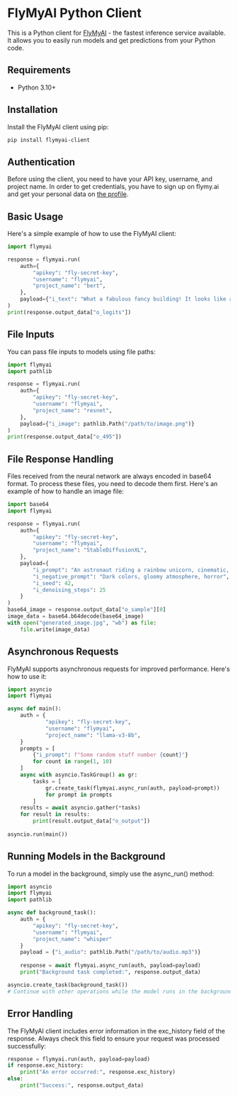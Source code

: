 # FlyMyAI Python Client

This is a Python client for [FlyMyAI](https://flymy.ai) - the fastest inference service available. It allows you to easily run models and get predictions from your Python code.

## Requirements

- Python 3.10+

## Installation

Install the FlyMyAI client using pip:

```sh
pip install flymyai-client
```

## Authentication
Before using the client, you need to have your API key, username, and project name. In order to get credentials, you have to sign up on flymy.ai and get your personal data on [the profile](https://app.flymy.ai/profile).

## Basic Usage
Here's a simple example of how to use the FlyMyAI client:

```python
import flymyai

response = flymyai.run(
    auth={
        "apikey": "fly-secret-key",
        "username": "flymyai",
        "project_name": "bert",
    },
    payload={"i_text": "What a fabulous fancy building! It looks like a palace!"}
)
print(response.output_data["o_logits"])
```

## File Inputs
You can pass file inputs to models using file paths:

```python
import flymyai
import pathlib

response = flymyai.run(
    auth={
        "apikey": "fly-secret-key",
        "username": "flymyai",
        "project_name": "resnet",
    },
    payload={"i_image": pathlib.Path("/path/to/image.png")}
)
print(response.output_data["o_495"])
```


## File Response Handling
Files received from the neural network are always encoded in base64 format. To process these files, you need to decode them first. Here's an example of how to handle an image file:

```python
import base64
import flymyai

response = flymyai.run(
    auth={
        "apikey": "fly-secret-key",
        "username": "flymyai",
        "project_name": "StableDiffusionXL",
    },
    payload={
        "i_prompt": "An astronaut riding a rainbow unicorn, cinematic, dramatic, photorealistic",
        "i_negative_prompt": "Dark colors, gloomy atmosphere, horror",
        "i_seed": 42,
        "i_denoising_steps": 25
    }
)
base64_image = response.output_data["o_sample"][0]
image_data = base64.b64decode(base64_image)
with open("generated_image.jpg", "wb") as file:
    file.write(image_data)
```


## Asynchronous Requests
FlyMyAI supports asynchronous requests for improved performance. Here's how to use it:

```python
import asyncio
import flymyai

async def main():
    auth = {
            "apikey": "fly-secret-key",
            "username": "flymyai",
            "project_name": "llama-v3-8b",
    }
    prompts = [
        {"i_prompt": f"Some random stuff number {count}"}
        for count in range(1, 10)
    ]
    async with asyncio.TaskGroup() as gr:
        tasks = [
            gr.create_task(flymyai.async_run(auth, payload=prompt))
            for prompt in prompts
        ]
    results = await asyncio.gather(*tasks)
    for result in results:
        print(result.output_data["o_output"])
        
asyncio.run(main())
```

## Running Models in the Background
To run a model in the background, simply use the async_run() method:

```python
import asyncio
import flymyai
import pathlib

async def background_task():
    auth = {
        "apikey": "fly-secret-key",
        "username": "flymyai",
        "project_name": "whisper"
    }
    payload = {"i_audio": pathlib.Path("/path/to/audio.mp3")}
    
    response = await flymyai.async_run(auth, payload=payload)
    print("Background task completed:", response.output_data)

asyncio.create_task(background_task())
# Continue with other operations while the model runs in the background
```

## Error Handling
The FlyMyAI client includes error information in the exc_history field of the response. Always check this field to ensure your request was processed successfully:

```python
response = flymyai.run(auth, payload=payload)
if response.exc_history:
    print("An error occurred:", response.exc_history)
else:
    print("Success:", response.output_data)
```

